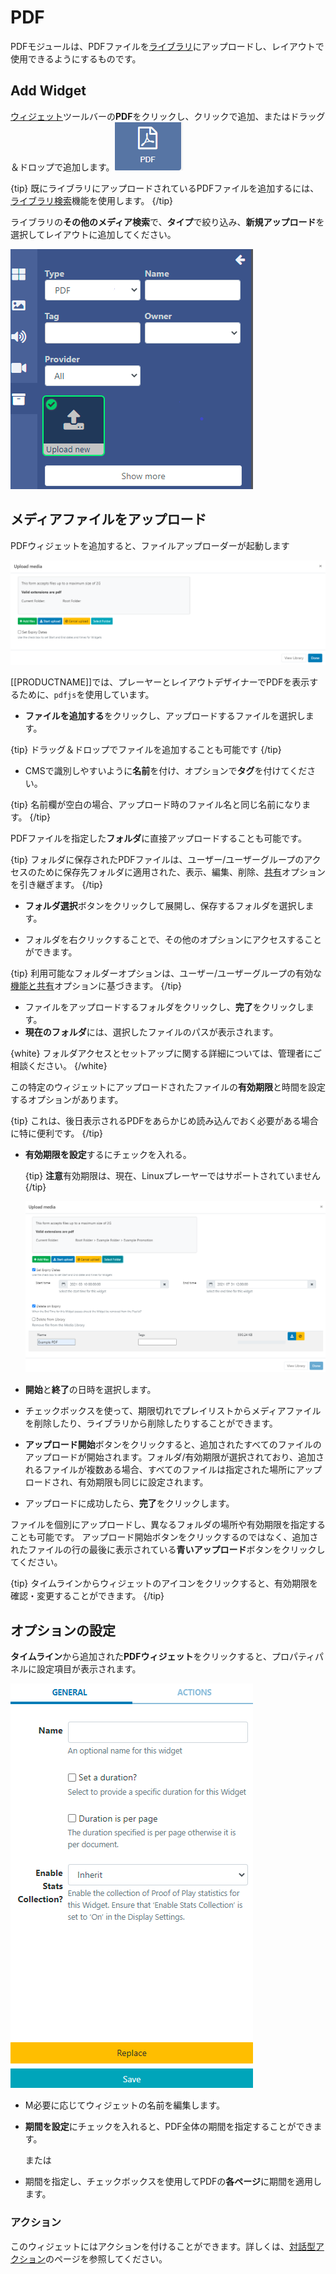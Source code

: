 <!--toc=widgets-->

# PDF

PDFモジュールは、PDFファイルを[ライブラリ](media_library.html)にアップロードし、レイアウトで使用できるようにするものです。

## Add Widget

[ウィジェット](layouts_widgets.html)ツールバーの**PDF**をクリックし、クリックで追加、またはドラッグ＆ドロップで追加します。![PDF Widget](img/v2_media_pdf_widget.png)

{tip}
既にライブラリにアップロードされているPDFファイルを追加するには、[ライブラリ検索](layouts_library_search.html)機能を使用します。
{/tip}

ライブラリの**その他のメディア検索**で、**タイプ**で絞り込み、**新規アップロード**を選択してレイアウトに追加してください。

![Upload New](img/v3.1_media_pdf_uploadnew.png)

## メディアファイルをアップロード

PDFウィジェットを追加すると、ファイルアップローダーが起動します

![PDF Add](img/v3_media_pdf_upload.png)

[[PRODUCTNAME]]では、プレーヤーとレイアウトデザイナーでPDFを表示するために、`pdfjs`を使用しています。

- **ファイルを追加する**をクリックし、アップロードするファイルを選択します。

{tip}
ドラッグ＆ドロップでファイルを追加することも可能です
{/tip}

-  CMSで識別しやすいように**名前**を付け、オプションで**タグ**を付けてください。

{tip}
名前欄が空白の場合、アップロード時のファイル名と同じ名前になります。
{/tip}

PDFファイルを指定した**フォルダ**に直接アップロードすることも可能です。

{tip}
フォルダに保存されたPDFファイルは、ユーザー/ユーザーグループのアクセスのために保存先フォルダに適用された、表示、編集、削除、[共有](users_features_and_sharing.html)オプションを引き継ぎます。
{/tip}

- **フォルダ選択**ボタンをクリックして展開し、保存するフォルダを選択します。

- フォルダを右クリックすることで、その他のオプションにアクセスすることができます。

{tip}
利用可能なフォルダーオプションは、ユーザー/ユーザーグループの有効な[機能と共有](users_features_and_sharing.html)オプションに基づきます。
{/tip}

- ファイルをアップロードするフォルダをクリックし、**完了**をクリックします。
- **現在のフォルダ**には、選択したファイルのパスが表示されます。

{white}
フォルダアクセスとセットアップに関する詳細については、管理者にご相談ください。
{/white}

この特定のウィジェットにアップロードされたファイルの**有効期限**と時間を設定するオプションがあります。

{tip}
これは、後日表示されるPDFをあらかじめ読み込んでおく必要がある場合に特に便利です。
{/tip}


- **有効期限を設定**するにチェックを入れる。

  {tip}
  **注意**有効期限は、現在、Linuxプレーヤーではサポートされていません
  {/tip}

  ![Expiry Dates](img\v3_media_pdf_expiry_dates.png)

- **開始**と**終了**の日時を選択します。
- チェックボックスを使って、期限切れでプレイリストからメディアファイルを削除したり、ライブラリから削除したりすることができます。


- **アップロード開始**ボタンをクリックすると、追加されたすべてのファイルのアップロードが開始されます。フォルダ/有効期限が選択されており、追加されるファイルが複数ある場合、すべてのファイルは指定された場所にアップロードされ、有効期限も同じに設定されます。
- アップロードに成功したら、**完了**をクリックします。

ファイルを個別にアップロードし、異なるフォルダの場所や有効期限を指定することも可能です。
アップロード開始ボタンをクリックするのではなく、追加されたファイルの行の最後に表示されている**青いアップロード**ボタンをクリックしてください。


{tip}
タイムラインからウィジェットのアイコンをクリックすると、有効期限を確認・変更することができます。
{/tip}

## オプションの設定

**タイムライン**から追加された**PDFウィジェット**をクリックすると、プロパティパネルに設定項目が表示されます。

![Edit Options](img/v3.1_media_pdf_edit_options.png)

- M必要に応じてウィジェットの名前を編集します。

- **期間を設定**にチェックを入れると、PDF全体の期間を指定することができます。

  または

- 期間を指定し、チェックボックスを使用してPDFの**各ページ**に期間を適用します。

### アクション

このウィジェットにはアクションを付けることができます。詳しくは、[対話型アクション](layouts_interactive_actions.html)のページを参照してください。
